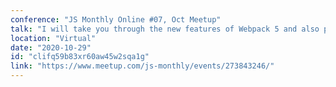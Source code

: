 ```yaml
---
conference: "JS Monthly Online #07, Oct Meetup"
talk: "I will take you through the new features of Webpack 5 and also provide some examples where we could benefit in your day to day development live"
location: "Virtual"
date: "2020-10-29"
id: "clifq59b83xr60aw45w2sqa1g"
link: "https://www.meetup.com/js-monthly/events/273843246/"
---
```


